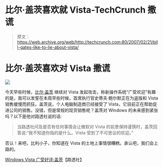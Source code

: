 # 比尔·盖茨喜欢就 Vista-TechCrunch 撒谎

> 原文：<https://web.archive.org/web/http://techcrunch.com:80/2007/02/21/bill-gates-like-to-lie-about-vista/>

# 比尔·盖茨喜欢对 Vista 撒谎

![](img/4a631aea39fdff1debea39e63161c769.png)

今天早些时候，[比尔·盖茨](https://web.archive.org/web/20191211201911/https://crunchbase.com/person/bill-gates) 继续对 Vista 发起攻击，称新操作系统“广受欢迎”有趣的是，我可以发誓在本周早些时候，首席执行官史蒂夫·鲍尔默正在为盗版和 Vista 销售缓慢而抓狂。盖茨说，个人电脑制造商已经接受了 Vista，它目前正在帮助促进公司的销售。没错，但是常规的现货销售呢？盖茨对 Windows 的未来感到紧张吗？以下是他对路透社说的话:

> 当路透社问及是否有任何事情会让微软对 Vista 的前景保持谨慎时，盖茨回答说:“我不知道你指的是什么。Vista 受到了不可思议的欢迎。”

否认！来吧，比利小子，你知道在 Vista 的土地上事情很糟糕。承认吧，我们会上路的。

[Windows Vista 广受好评:盖茨](https://web.archive.org/web/20191211201911/http://today.reuters.com/news/articlenews.aspx?type=technologyNews&storyID=2007-02-21T014715Z_01_TOR001565_RTRUKOC_0_US-MICROSOFT-GATES.xml&pageNumber=1&imageid=&cap=&sz=13&WTModLoc=NewsArt-C1-ArticlePage1)【路透社】